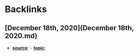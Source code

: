 
# Backlinks
## [December 18th, 2020](December 18th, 2020.md)
- **[source](source.md):**
            - **[topic](topic.md):**

